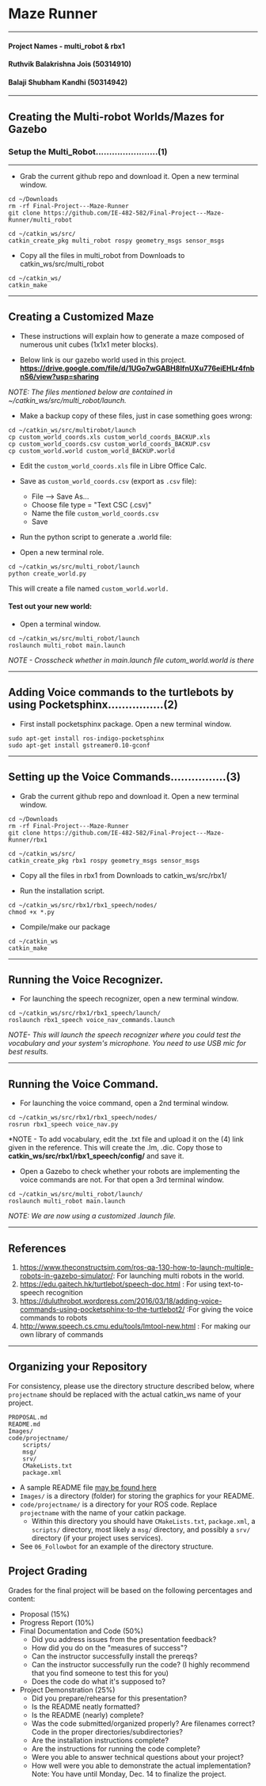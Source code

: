 

# Maze Runner
---
#### Project Names - multi_robot & rbx1
#### Ruthvik Balakrishna Jois (50314910)
#### Balaji Shubham Kandhi (50314942)
---
## Creating the Multi-robot Worlds/Mazes for Gazebo
### Setup the Multi_Robot.......................(1)
---

- Grab the current github repo and download it. Open a new terminal window.

```
cd ~/Downloads
rm -rf Final-Project---Maze-Runner
git clone https://github.com/IE-482-582/Final-Project---Maze-Runner/multi_robot
```

```
cd ~/catkin_ws/src/
catkin_create_pkg multi_robot rospy geometry_msgs sensor_msgs
```

- Copy all the files in multi_robot from Downloads to catkin_ws/src/multi_robot

```
cd ~/catkin_ws/
catkin_make
```
---
## Creating a Customized Maze

- These instructions will explain how to generate a maze composed of numerous unit cubes (1x1x1 meter blocks).

- Below link is our gazebo world used in this project.
**https://drive.google.com/file/d/1UGo7wGABH8IfnUXu776eiEHLr4fnbnS6/view?usp=sharing**

*NOTE: The files mentioned below are contained in ~/catkin_ws/src/multi_robot/launch.*

-  Make a backup copy of these files, just in case something goes wrong:
```
cd ~/catkin_ws/src/multirobot/launch
cp custom_world_coords.xls custom_world_coords_BACKUP.xls
cp custom_world_coords.csv custom_world_coords_BACKUP.csv
cp custom_world.world custom_world_BACKUP.world
```

-  Edit the ``` custom_world_coords.xls ``` file in Libre Office Calc.

-  Save as ``` custom_world_coords.csv ``` (export as ```.csv``` file):

	- File --> Save As...
  	- Choose file type = "Text CSC (.csv)"
	- Name the file ```custom_world_coords.csv```
	- Save
	
-  Run the python script to generate a .world file:
- Open a new terminal role.
```
cd ~/catkin_ws/src/multi_robot/launch
python create_world.py
```
This will create a file named ```custom_world.world.```

#### Test out your new world:
- Open a terminal window.

```
cd ~/catkin_ws/src/multi_robot/launch
roslaunch multi_robot main.launch
```
*NOTE - Crosscheck whether in main.launch file cutom_world.world is there*

---
## Adding Voice commands to the turtlebots by using Pocketsphinx................(2)


- First install pocketsphinx package. Open a new terminal window.
```
sudo apt-get install ros-indigo-pocketsphinx
sudo apt-get install gstreamer0.10-gconf
```

---
## Setting up the Voice Commands................(3)


- Grab the current github repo and download it. Open a new terminal window.

```
cd ~/Downloads
rm -rf Final-Project---Maze-Runner
git clone https://github.com/IE-482-582/Final-Project---Maze-Runner/rbx1
```

```
cd ~/catkin_ws/src/
catkin_create_pkg rbx1 rospy geometry_msgs sensor_msgs
```

- Copy all the files in rbx1 from Downloads to catkin_ws/src/rbx1/

- Run the installation script. 
```
cd ~/catkin_ws/src/rbx1/rbx1_speech/nodes/
chmod +x *.py
```
- Compile/make our package
```
cd ~/catkin_ws
catkin_make
```
---
## Running the Voice Recognizer.


- For launching the speech recognizer, open a new terminal window.

```
cd ~/catkin_ws/src/rbx1/rbx1_speech/launch/
roslaunch rbx1_speech voice_nav_commands.launch
```
*NOTE- This will launch the speech recognizer where you could test the vocabulary and your system's microphone. You need to use USB mic for best results.*

---
## Running the Voice Command.

- For launching the voice command, open a 2nd terminal window.

```
cd ~/catkin_ws/src/rbx1/rbx1_speech/nodes/
rosrun rbx1_speech voice_nav.py
```
*NOTE -  To add vocabulary, edit the .txt file and upload it on the (4) link given in the reference. This will create the .lm, .dic. Copy those to **catkin_ws/src/rbx1/rbx1_speech/config/** and save it.

- Open a Gazebo to check whether your robots are implementing the voice commands are not. For that open a 3rd terminal window.

```
cd ~/catkin_ws/src/multi_robot/launch/
roslaunch multi_robot main.launch

```
*NOTE: We are now using a customized .launch file.*

---
## References
1. https://www.theconstructsim.com/ros-qa-130-how-to-launch-multiple-robots-in-gazebo-simulator/: For launching multi robots in the world.
2. https://edu.gaitech.hk/turtlebot/speech-doc.html : For using text-to-speech recognition
3. https://duluthrobot.wordpress.com/2016/03/18/adding-voice-commands-using-pocketsphinx-to-the-turtlebot2/ :For giving the voice commands to robots
4. http://www.speech.cs.cmu.edu/tools/lmtool-new.html : For making our own library of commands
---



## Organizing your Repository
For consistency, please use the directory structure described below, where `projectname` should be replaced with the actual catkin_ws name of your project.
	
```
PROPOSAL.md
README.md
Images/	
code/projectname/	
	scripts/
	msg/
	srv/
	CMakeLists.txt
	package.xml
```		

- A sample README file [may be found here](README_template.md)
- `Images/` is a directory (folder) for storing the graphics for your README.
- `code/projectname/` is a directory for your ROS code.  Replace `projectname` with the name of your catkin package.
	- Within this directory you should have `CMakeLists.txt`, `package.xml`, a `scripts/` directory, most likely a `msg/` directory, and possibly a `srv/` directory (if your project uses services).  
- See `06_Followbot` for an example of the directory structure.

## Project Grading

Grades for the final project will be based on the following percentages and content:

- Proposal (15%)
- Progress Report (10%)
- Final Documentation and Code (50%)
	- Did you address issues from the presentation feedback?
	- How did you do on the "measures of success"?
	- Can the instructor successfully install the prereqs?
	- Can the instructor successfully run the code?  (I highly recommend that you find someone to test this for you)
	- Does the code do what it's supposed to?
- Project Demonstration (25%)
	- Did you prepare/rehearse for this presentation?
	- Is the README neatly formatted?
	- Is the README (nearly) complete?
	- Was the code submitted/organized properly?  Are filenames correct?  Code in the proper directories/subdirectories?
	- Are the installation instructions complete?
	- Are the instructions for running the code complete?
	- Were you able to answer technical questions about your project?
	- How well were you able to demonstrate the actual implementation?  Note: You have until Monday, Dec. 14 to finalize the project.

